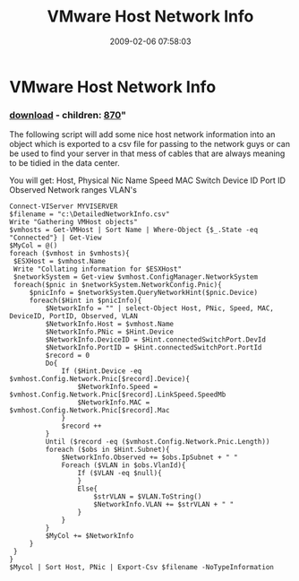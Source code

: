 ﻿---
pid:            855
parent:         0
children:       870
poster:         alanrenouf
title:          VMware Host Network Info
date:           2009-02-06 07:58:03
format:         posh
---

# VMware Host Network Info

### [download](855.ps1) - children: [870](870.md)"

The following script will add some nice host network information into an object which is exported to a csv file for passing to the network guys or can be used to find your server in that mess of cables that are always meaning to be tidied in the data center.

You will get:
Host,
Physical Nic Name
Speed
MAC
Switch Device ID
Port ID
Observed Network ranges
VLAN's

```posh
Connect-VIServer MYVISERVER
$filename = "c:\DetailedNetworkInfo.csv"
Write "Gathering VMHost objects"
$vmhosts = Get-VMHost | Sort Name | Where-Object {$_.State -eq "Connected"} | Get-View
$MyCol = @()
foreach ($vmhost in $vmhosts){
 $ESXHost = $vmhost.Name
 Write "Collating information for $ESXHost"
 $networkSystem = Get-view $vmhost.ConfigManager.NetworkSystem
 foreach($pnic in $networkSystem.NetworkConfig.Pnic){
     $pnicInfo = $networkSystem.QueryNetworkHint($pnic.Device)
     foreach($Hint in $pnicInfo){
         $NetworkInfo = "" | select-Object Host, PNic, Speed, MAC, DeviceID, PortID, Observed, VLAN
         $NetworkInfo.Host = $vmhost.Name
         $NetworkInfo.PNic = $Hint.Device
         $NetworkInfo.DeviceID = $Hint.connectedSwitchPort.DevId
         $NetworkInfo.PortID = $Hint.connectedSwitchPort.PortId
         $record = 0
         Do{
             If ($Hint.Device -eq $vmhost.Config.Network.Pnic[$record].Device){
                 $NetworkInfo.Speed = $vmhost.Config.Network.Pnic[$record].LinkSpeed.SpeedMb
                 $NetworkInfo.MAC = $vmhost.Config.Network.Pnic[$record].Mac
             }
             $record ++
         }
         Until ($record -eq ($vmhost.Config.Network.Pnic.Length))
         foreach ($obs in $Hint.Subnet){
             $NetworkInfo.Observed += $obs.IpSubnet + " "
             Foreach ($VLAN in $obs.VlanId){
                 If ($VLAN -eq $null){
                 }
                 Else{
                     $strVLAN = $VLAN.ToString()
                     $NetworkInfo.VLAN += $strVLAN + " "
                 }
             }
         }
         $MyCol += $NetworkInfo
     }
 }
}
$Mycol | Sort Host, PNic | Export-Csv $filename -NoTypeInformation
```
